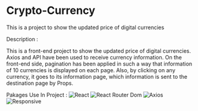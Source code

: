 # Crypto-Currency
This is a project to show the updated price of digital currencies

Description :

This is a front-end project to show the updated price of digital currencies. Axios and API have been used to receive currency information. On the front-end side, pagination has been applied in such a way that information of 10 currencies is displayed on each page. Also, by clicking on any currency, it goes to its information page, which information is sent to the destination page by Props.

Pakages Use In Project : 
![React](https://img.shields.io/badge/React.js-EF2D5E)
![React Router Dom](https://img.shields.io/badge/React-Router%20Dom-EF2D5E)
![Axios](https://img.shields.io/badge/Axios-EF2D5E)
![Responsive](https://img.shields.io/badge/Responsive-EF2D5E)
